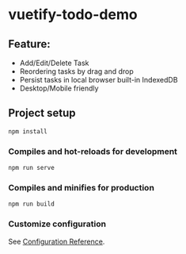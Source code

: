 # vuetify-todo-demo

## Feature:

- Add/Edit/Delete Task
- Reordering tasks by drag and drop
- Persist tasks in local browser built-in IndexedDB
- Desktop/Mobile friendly

## Project setup
```
npm install
```

### Compiles and hot-reloads for development
```
npm run serve
```

### Compiles and minifies for production
```
npm run build
```

### Customize configuration
See [Configuration Reference](https://cli.vuejs.org/config/).
